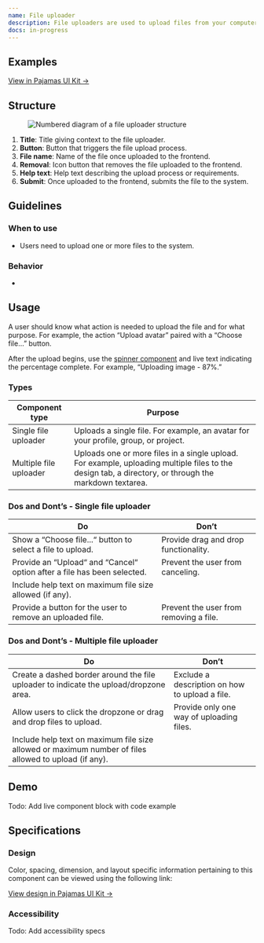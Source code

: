 ```yaml
---
name: File uploader
description: File uploaders are used to upload files from your computer or device. The accepted file types will be determined by the context of the file uploader.
docs: in-progress
---
```


## Examples

[View in Pajamas UI Kit →](https://www.figma.com/file/qEddyqCrI7kPSBjGmwkZzQ/Component-library?node-id=8000%3A0)

## Structure

<figure class="figure" role="figure" aria-label="File uploader structure">
  <img class="figure-img" src="/img/file-uploader-structure.svg" alt="Numbered diagram of a file uploader structure" role="img" />
</figure>

1. **Title**: Title giving context to the file uploader.
1. **Button**: Button that triggers the file upload process.
1. **File name**: Name of the file once uploaded to the frontend.
1. **Removal**: Icon button that removes the file uploaded to the frontend.
1. **Help text**: Help text describing the upload process or requirements.
1. **Submit**: Once uploaded to the frontend, submits the file to the system.

## Guidelines

### When to use

- Users need to upload one or more files to the system.

### Behavior

- 

## Usage

A user should know what action is needed to upload the file and for what purpose. For example, the action “Upload avatar” paired with a “Choose file…” button.

After the upload begins, use the [spinner component](/components/spinner) and live text indicating the percentage complete. For example, “Uploading image - 87%.”

### Types

| Component type | Purpose |
| --- | --- |
| Single file uploader | Uploads a single file. For example, an avatar for your profile, group, or project.  |
| Multiple file uploader | Uploads one or more files in a single upload. For example, uploading multiple files to the design tab, a directory, or through the markdown textarea. |

### Dos and Dont’s - Single file uploader

| Do | Don’t |
| --- | --- |
| Show a “Choose file...“ button to select a file to upload. | Provide drag and drop functionality. |
| Provide an “Upload“ and “Cancel“ option after a file has been selected. | Prevent the user from canceling. |
| Include help text on maximum file size allowed (if any). |  |
| Provide a button for the user to remove an uploaded file. | Prevent the user from removing a file. |

### Dos and Dont’s - Multiple file uploader

| Do | Don’t |
| --- | --- |
| Create a dashed border around the file uploader to indicate the upload/dropzone area. | Exclude a description on how to upload a file. |
| Allow users to click the dropzone or drag and drop files to upload. | Provide only one way of uploading files. |
| Include help text on maximum file size allowed or maximum number of files allowed to upload (if any). |  |

## Demo

Todo: Add live component block with code example

## Specifications

### Design

<!--
  DESIGN SPECIFICATIONS, add a link here to the component-specific sketch-measure preview.
  All design specifications should live in the design repo under 'hosted/design-gitlab-specs/COMPONENTNAME-spec-previews'
  *** If there are max-width, min-width, or other specs that should be known about this component,
  please add it in Sketch Measure via a note.
  This link must ALWAYS be included.
-->

Color, spacing, dimension, and layout specific information pertaining to this component can be viewed using the following link:

[View design in Pajamas UI Kit →](https://www.figma.com/file/qEddyqCrI7kPSBjGmwkZzQ/Pajamas-UI-Kit?node-id=8000%3A1)

### Accessibility

Todo: Add accessibility specs
